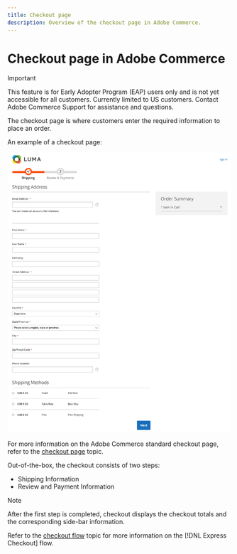 ```yaml
---
title: Checkout page
description: Overview of the checkout page in Adobe Commerce.
---
```


# Checkout page in Adobe Commerce

>[!IMPORTANT]
>
> This feature is for Early Adopter Program (EAP) users only and is not yet accessible for all customers. Currently limited to US customers. Contact Adobe Commerce Support for assistance and questions.

The checkout page is where customers enter the required information to place an order.

An example of a checkout page:

![Checkout page](../assets/checkout-page.png)

For more information on the Adobe Commerce standard checkout page, refer to the [checkout page](https://docs.magento.com/user-guide/quick-tour/checkout-page.html) topic.

Out-of-the-box, the checkout consists of two steps:

- Shipping Information
- Review and Payment Information

>[!NOTE]
>
> After the first step is completed, checkout displays the checkout totals and the corresponding side-bar information.

Refer to the [checkout flow](../express-checkout/onboarding.md) topic for more information on the [!DNL Express Checkout] flow.
